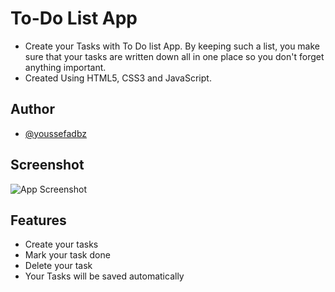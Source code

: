 
# To-Do List App

- Create your Tasks with To Do list App. By keeping such a list, you make sure that your tasks are written down all in one place so you don't forget anything important.
- Created Using HTML5, CSS3 and JavaScript.


## Author

- [@youssefadbz](https://www.github.com/youssefadbz)


## Screenshot

![App Screenshot](https://github.com/youssefadbz/Todo-List/blob/main/Todo-List%20ScreenShot.png)


## Features

- Create your tasks
- Mark your task done
- Delete your task
- Your Tasks will be saved automatically

